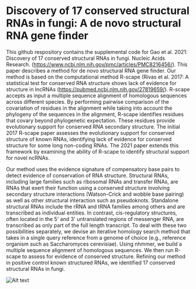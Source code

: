 # Discovery of 17 conserved structural RNAs in fungi: A de novo structural RNA gene finder

This github respository contains the supplemental code for Gao et al. 2021: Discovery of 17 conserved structural RNAs in fungi. Nucleic Acids Research. (https://www.ncbi.nlm.nih.gov/pmc/articles/PMC8216456/). This paper describes a method for de novo structural RNA gene finder. Our method is based on the computational method R-scape (Rivas et al. 2017: A statistical test for conserved RNA structure shows lack of evidence for structure in lncRNAs (https://pubmed.ncbi.nlm.nih.gov/27819659/). R-scape accepts as input a multiple sequence alignment of homologous sequences across different species. By performing pairwise comparison of the covariation of residues in the alignment while taking into account the phylogeny of the sequences in the alignment, R-scape identifies residues that covary beyond phylogenetic expectation. These residues provide evolutionary support for conserved RNA secondary structure. The initial 2017 R-scape paper assesses the evolutionary support for conserved structure of known RNAs, identifying lack of evidence for conserved structure for some long non-coding RNAs. The 2021 paper extends this framework by examining the ability of R-scape to identify structural support for novel ncRNAs. 

Our method uses the evidence signature of compensatory base pairs to detect evidence of conservation of RNA structure. Structural RNAs, including large families such as ribosomal RNAs and transfer RNAs, are RNAs that exert their function using a conserved structure involving secondary structure interactions (Watson-Crick and wobble base pairing) as well as other structural interaction such as pseudoknots. Standalone structural RNAs include the rRNA and tRNA families among others and are transcribed as individual entities. In contrast, cis-regulatory structures, often located in the 5' and 3' untranslated regions of messenger RNA, are transcribed as only part of the full length transcript. To deal with these two possibilities separately, we devise an iterative homology search method that takes in a single query reference from a genome of choice (e.g., reference organism such as Saccharomyces cerevisiae). Using nhmmer, we build a multiple sequence alignment of homologous sequences. We then run R-scape to assess for evidence of conserved structure. Refining our method in positive control known structured RNAs, we identified 17 conserved structural RNAs in fungi. 

![Alt text]([https://github.com/wgao688/structural_RNA_gene_finder_Rscape/blob/main/Method_figure.jpg])
